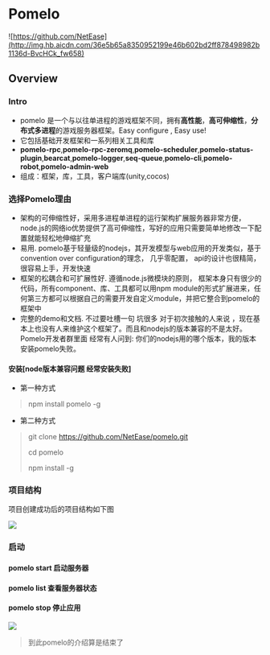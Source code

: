 # Pomelo

![https://github.com/NetEase](http://img.hb.aicdn.com/36e5b65a8350952199e46b602bd2ff878498982b1136d-BvcHCk_fw658)

## Overview

### Intro

* pomelo 是一个与以往单进程的游戏框架不同，拥有**高性能**，**高可伸缩性**，**分布式多进程**的游戏服务器框架。Easy configure , Easy use!
* 它包括基础开发框架和一系列相关工具和库
* **pomelo-rpc**,**pomelo-rpc-zeromq**,**pomelo-scheduler**,**pomelo-status-plugin**,**bearcat**,**pomelo-logger**,**seq-queue**,**pomelo-cli**,**pomelo-robot**,**pomelo-admin-web**
* 组成：框架，库，工具，客户端库(unity,cocos)

### 选择Pomelo理由

* 架构的可伸缩性好，采用多进程单进程的运行架构扩展服务器非常方便，node.js的网络io优势提供了高可伸缩性，写好的应用只需要简单地修改一下配置就能轻松地伸缩扩充
* 易用. pomelo基于轻量级的nodejs，其开发模型与web应用的开发类似，基于convention over configuration的理念， 几乎零配置， api的设计也很精简，很容易上手，开发快速
* 框架的松耦合和可扩展性好. 遵循node.js微模块的原则， 框架本身只有很少的代码，所有component、库、工具都可以用npm module的形式扩展进来，任何第三方都可以根据自己的需要开发自定义module，并把它整合到pomelo的框架中
* 完整的demo和文档. 不过要吐槽一句 坑很多 对于初次接触的人来说 ，现在基本上也没有人来维护这个框架了。而且和nodejs的版本兼容的不是太好。 Pomelo开发者群里面 经常有人问到: 你们的nodejs用的哪个版本，我的版本安装pomelo失败。

#### 安装[node版本兼容问题 经常安装失败]
* 第一种方式
> npm install pomelo -g

* 第二种方式
> git clone https://github.com/NetEase/pomelo.git
> 
> cd pomelo
> 
> npm install -g

### 项目结构

项目创建成功后的项目结构如下图

![](https://github.com/NetEase/pomelo/wiki/images/HelloWorldFolder.png)

### 启动 

#### pomelo start 启动服务器
#### pomelo list  查看服务器状态
#### pomelo stop 停止应用 

![](http://img.hb.aicdn.com/700d3d6d392d5824ad70f1ebc775081a117cbdd3ac9de-NrUZpo_fw658)


>到此pomelo的介绍算是结束了


















